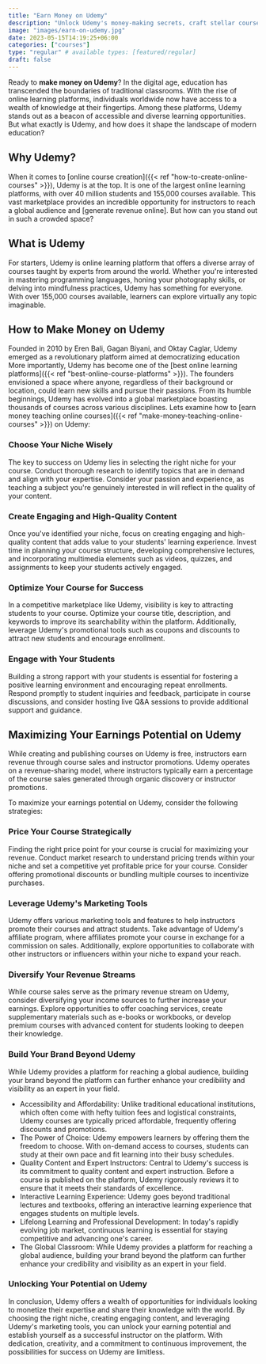 ```yaml
---
title: "Earn Money on Udemy"
description: "Unlock Udemy's money-making secrets, craft stellar courses, boost visibility, and leverage marketing tools to thrive as an instructor!"
image: "images/earn-on-udemy.jpg"
date: 2023-05-15T14:19:25+06:00
categories: ["courses"]
type: "regular" # available types: [featured/regular]
draft: false
---
```


Ready to **make money on Udemy**? In the digital age, education has transcended the boundaries of traditional classrooms. With the rise of online learning platforms, individuals worldwide now have access to a wealth of knowledge at their fingertips. Among these platforms, Udemy stands out as a beacon of accessible and diverse learning opportunities. But what exactly is Udemy, and how does it shape the landscape of modern education?

## Why Udemy?

When it comes to [online course creation]({{< ref "how-to-create-online-courses" >}}), Udemy is at the top. It is one of the largest online learning platforms, with over 40 million students and 155,000 courses available. This vast marketplace provides an incredible opportunity for instructors to reach a global audience and [generate revenue online]. But how can you stand out in such a crowded space?

## What is Udemy

For starters, Udemy is online learning platform that offers a diverse array of courses taught by experts from around the world. Whether you're interested in mastering programming languages, honing your photography skills, or delving into mindfulness practices, Udemy has something for everyone. With over 155,000 courses available, learners can explore virtually any topic imaginable.

## How to Make Money on Udemy

Founded in 2010 by Eren Bali, Gagan Biyani, and Oktay Caglar, Udemy emerged as a revolutionary platform aimed at democratizing education More importantly, Udemy has become one of the [best online learning platforms]({{< ref "best-online-course-platforms" >}}). The founders envisioned a space where anyone, regardless of their background or location, could learn new skills and pursue their passions. From its humble beginnings, Udemy has evolved into a global marketplace boasting thousands of courses across various disciplines. Lets examine how to [earn money teaching online courses]({{< ref "make-money-teaching-online-courses" >}}) on Udemy:

### Choose Your Niche Wisely

The key to success on Udemy lies in selecting the right niche for your course. Conduct thorough research to identify topics that are in demand and align with your expertise. Consider your passion and experience, as teaching a subject you're genuinely interested in will reflect in the quality of your content.

### Create Engaging and High-Quality Content

Once you've identified your niche, focus on creating engaging and high-quality content that adds value to your students' learning experience. Invest time in planning your course structure, developing comprehensive lectures, and incorporating multimedia elements such as videos, quizzes, and assignments to keep your students actively engaged.

### Optimize Your Course for Success

In a competitive marketplace like Udemy, visibility is key to attracting students to your course. Optimize your course title, description, and keywords to improve its searchability within the platform. Additionally, leverage Udemy's promotional tools such as coupons and discounts to attract new students and encourage enrollment.

### Engage with Your Students

Building a strong rapport with your students is essential for fostering a positive learning environment and encouraging repeat enrollments. Respond promptly to student inquiries and feedback, participate in course discussions, and consider hosting live Q&A sessions to provide additional support and guidance.

## Maximizing Your Earnings Potential on Udemy

While creating and publishing courses on Udemy is free, instructors earn revenue through course sales and instructor promotions. Udemy operates on a revenue-sharing model, where instructors typically earn a percentage of the course sales generated through organic discovery or instructor promotions.

To maximize your earnings potential on Udemy, consider the following strategies:

### Price Your Course Strategically

Finding the right price point for your course is crucial for maximizing your revenue. Conduct market research to understand pricing trends within your niche and set a competitive yet profitable price for your course. Consider offering promotional discounts or bundling multiple courses to incentivize purchases.

### Leverage Udemy's Marketing Tools

Udemy offers various marketing tools and features to help instructors promote their courses and attract students. Take advantage of Udemy's affiliate program, where affiliates promote your course in exchange for a commission on sales. Additionally, explore opportunities to collaborate with other instructors or influencers within your niche to expand your reach.

### Diversify Your Revenue Streams

While course sales serve as the primary revenue stream on Udemy, consider diversifying your income sources to further increase your earnings. Explore opportunities to offer coaching services, create supplementary materials such as e-books or workbooks, or develop premium courses with advanced content for students looking to deepen their knowledge.

### Build Your Brand Beyond Udemy

While Udemy provides a platform for reaching a global audience, building your brand beyond the platform can further enhance your credibility and visibility as an expert in your field.

* Accessibility and Affordability: Unlike traditional educational institutions, which often come with hefty tuition fees and logistical constraints, Udemy courses are typically priced affordable, frequently offering discounts and promotions.
* The Power of Choice: Udemy empowers learners by offering them the freedom to choose. With on-demand access to courses, students can study at their own pace and fit learning into their busy schedules.
* Quality Content and Expert Instructors: Central to Udemy's success is its commitment to quality content and expert instruction. Before a course is published on the platform, Udemy rigorously reviews it to ensure that it meets their standards of excellence.
* Interactive Learning Experience: Udemy goes beyond traditional lectures and textbooks, offering an interactive learning experience that engages students on multiple levels.
* Lifelong Learning and Professional Development: In today's rapidly evolving job market, continuous learning is essential for staying competitive and advancing one's career.
* The Global Classroom: While Udemy provides a platform for reaching a global audience, building your brand beyond the platform can further enhance your credibility and visibility as an expert in your field.

### Unlocking Your Potential on Udemy

In conclusion, Udemy offers a wealth of opportunities for individuals looking to monetize their expertise and share their knowledge with the world. By choosing the right niche, creating engaging content, and leveraging Udemy's marketing tools, you can unlock your earning potential and establish yourself as a successful instructor on the platform. With dedication, creativity, and a commitment to continuous improvement, the possibilities for success on Udemy are limitless.
